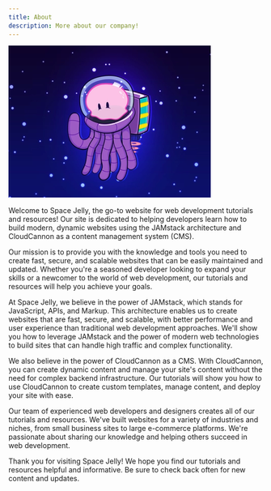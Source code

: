 ```yaml
---
title: About
description: More about our company!
---
```

<img src="/public/space-jelly-fish.png" alt="Jellyfish in space" title="Jellyfish in space" width="400" height="300" />

Welcome to Space Jelly, the go-to website for web development tutorials and resources! Our site is dedicated to helping developers learn how to build modern, dynamic websites using the JAMstack architecture and CloudCannon as a content management system (CMS).

Our mission is to provide you with the knowledge and tools you need to create fast, secure, and scalable websites that can be easily maintained and updated. Whether you're a seasoned developer looking to expand your skills or a newcomer to the world of web development, our tutorials and resources will help you achieve your goals.

At Space Jelly, we believe in the power of JAMstack, which stands for JavaScript, APIs, and Markup. This architecture enables us to create websites that are fast, secure, and scalable, with better performance and user experience than traditional web development approaches. We'll show you how to leverage JAMstack and the power of modern web technologies to build sites that can handle high traffic and complex functionality.

We also believe in the power of CloudCannon as a CMS. With CloudCannon, you can create dynamic content and manage your site's content without the need for complex backend infrastructure. Our tutorials will show you how to use CloudCannon to create custom templates, manage content, and deploy your site with ease.

Our team of experienced web developers and designers creates all of our tutorials and resources. We've built websites for a variety of industries and niches, from small business sites to large e-commerce platforms. We're passionate about sharing our knowledge and helping others succeed in web development.

Thank you for visiting Space Jelly! We hope you find our tutorials and resources helpful and informative. Be sure to check back often for new content and updates.